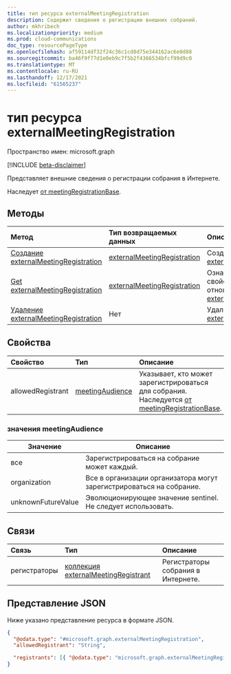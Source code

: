 ```yaml
---
title: тип ресурса externalMeetingRegistration
description: Содержит сведения о регистрации внешних собраний.
author: mkhribech
ms.localizationpriority: medium
ms.prod: cloud-communications
doc_type: resourcePageType
ms.openlocfilehash: af59114df32f24c36c1cd8d75e344162ac6e0d88
ms.sourcegitcommit: ba46f9f77d1e0eb9c7f5b2f4366534bfcf99d9c0
ms.translationtype: MT
ms.contentlocale: ru-RU
ms.lasthandoff: 12/17/2021
ms.locfileid: "61565237"
---
```

# <a name="externalmeetingregistration-resource-type"></a>тип ресурса externalMeetingRegistration

Пространство имен: microsoft.graph

[!INCLUDE [beta-disclaimer](../../includes/beta-disclaimer.md)]

Представляет внешние сведения о регистрации собрания в Интернете.

Наследует [от meetingRegistrationBase](meetingregistrationbase.md).

## <a name="methods"></a>Методы
|Метод|Тип возвращаемых данных|Описание|
|:---|:---|:---|
|[Создание externalMeetingRegistration](../api/externalmeetingregistration-post.md)|[externalMeetingRegistration](externalmeetingregistration.md)|Создайте [новый объект externalMeetingRegistration.](externalmeetingregistration.md)|
|[Get externalMeetingRegistration](../api/externalmeetingregistration-get.md)|[externalMeetingRegistration](externalmeetingregistration.md)|Ознакомьтесь с свойствами и отношениями [объекта externalMeetingRegistration.](externalmeetingregistration.md)|
|[Удаление externalMeetingRegistration](../api/externalmeetingregistration-delete.md)|Нет|Удаление [объекта externalMeetingRegistration.](externalmeetingregistration.md)|

## <a name="properties"></a>Свойства

| Свойство          | Тип                                       | Описание                                 |
|:------------------|:-------------------------------------------|:--------------------------------------------|
| allowedRegistrant | [meetingAudience](#meetingaudience-values) | Указывает, кто может зарегистрироваться для собрания. Наследуется [от meetingRegistrationBase](meetingregistrationbase.md). |

### <a name="meetingaudience-values"></a>значения meetingAudience

| Значение              | Описание                                                            |
|--------------------|------------------------------------------------------------------------|
| все           | Зарегистрироваться на собрание может каждый.                                 |
| organization       | Все в организации организатора могут зарегистрироваться на собрание. |
| unknownFutureValue | Эволюционирующее значение sentinel. Не следует использовать.                      |

## <a name="relationships"></a>Связи

| Связь | Тип                                                                 | Описание                        |
|:-------------|:---------------------------------------------------------------------|:-----------------------------------|
| регистраторы  | [коллекция externalMeetingRegistrant](externalmeetingregistrant.md) | Регистраторы собрания в Интернете. |

## <a name="json-representation"></a>Представление JSON

Ниже указано представление ресурса в формате JSON.
<!-- {
  "blockType": "resource",
  "keyProperty": "id",
  "@odata.type": "microsoft.graph.externalMeetingRegistration",
  "baseType": "microsoft.graph.meetingRegistrationBase",
  "openType": false
}
-->

``` json
{
  "@odata.type": "#microsoft.graph.externalMeetingRegistration",
  "allowedRegistrant": "String",

  "registrants": [{ "@odata.type": "microsoft.graph.externalMeetingRegistrant" }]
}
```
